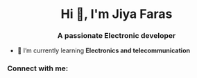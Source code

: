 <h1 align="center">Hi 👋, I'm Jiya Faras</h1>
<h3 align="center">A passionate Electronic developer</h3>

- 🌱 I’m currently learning **Electronics and telecommunication**

<h3 align="left">Connect with me:</h3>
<p align="left">
</p>

